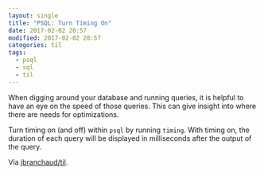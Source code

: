 ```yaml
---
layout: single
title: "PSQL: Turn Timing On"
date: 2017-02-02 20:57
modified: 2017-02-02 20:57
categories: til
tags:
  - psql
  - sql
  - til
---
```


When digging around your database and running queries, it is helpful to
have an eye on the speed of those queries. This can give insight into
where there are needs for optimizations.

Turn timing on (and off) within `psql` by running `timing`. With timing
on, the duration of each query will be displayed in milliseconds after the
output of the query.

Via [jbranchaud/til](https://github.com/jbranchaud/til).
